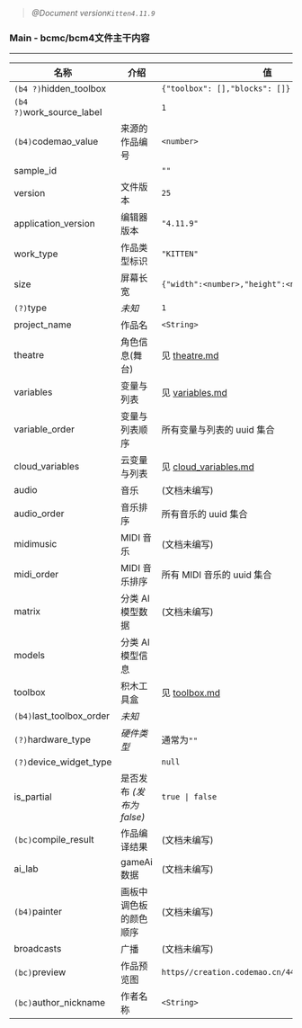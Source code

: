> _@Document version`Kitten4.11.9`_

### Main - **bcmc/bcm4**文件主干内容

---

| 名称                      | 介绍                      | 值                                               |
| ------------------------- | ------------------------- | ------------------------------------------------ |
| `(b4 ?)`hidden_toolbox    |                           | `{"toolbox": [],"blocks": []}`                   |
| `(b4 ?)`work_source_label |                           | `1`                                              |
| `(b4)`codemao_value       | 来源的作品编号            | `<number>`                                       |
| sample_id                 |                           | `""`                                             |
| version                   | 文件版本                  | `25`                                             |
| application_version       | 编辑器版本                | `"4.11.9"`                                       |
| work_type                 | 作品类型标识              | `"KITTEN"`                                       |
| size                      | 屏幕长宽                  | `{"width":<number>,"height":<number>}`           |
| `(?)`type                 | _未知_                    | `1`                                              |
| project_name              | 作品名                    | `<String>`                                       |
| theatre                   | 角色信息(舞台)            | 见 [theatre.md](./theatre.md)                    |
| variables                 | 变量与列表                | 见 [variables.md](./variables.md)                |
| variable_order            | 变量与列表顺序            | 所有变量与列表的 uuid 集合                       |
| cloud_variables           | 云变量与列表              | 见 [cloud_variables.md](./cloud_variables.md)    |
| audio                     | 音乐                      | (文档未编写)                                     |
| audio_order               | 音乐排序                  | 所有音乐的 uuid 集合                             |
| midimusic                 | MIDI 音乐                 | (文档未编写)                                     |
| midi_order                | MIDI 音乐排序             | 所有 MIDI 音乐的 uuid 集合                       |
| matrix                    | 分类 AI 模型数据          | (文档未编写)                                     |
| models                    | 分类 AI 模型信息          |                                                  |
| toolbox                   | 积木工具盒                | 见 [toolbox.md](./toolbox.md)                    |
| `(b4)`last_toolbox_order  | _未知_                    |                                                  |
| `(?)`hardware_type        | _硬件类型_                | 通常为`""`                                       |
| `(?)`device_widget_type   |                           | `null`                                           |
| is_partial                | 是否发布 _(发布为 false)_ | `true \| false`                                  |
| `(bc)`compile_result      | 作品编译结果              | (文档未编写)                                     |
| ai_lab                    | gameAi 数据               | (文档未编写)                                     |
| `(b4)`painter             | 画板中调色板的颜色顺序    | (文档未编写)                                     |
| broadcasts                | 广播                      | (文档未编写)                                     |
| `(bc)`preview             | 作品预览图                | `https//creation.codemao.cn/445/kitten/(base64)` |
| `(bc)`author_nickname     | 作者名称                  | `<String>`                                       |
